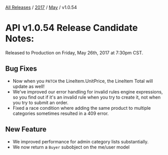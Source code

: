 [All Releases](../../README.md) / [2017](../README.md) / [May](README.md) / v1.0.54 
# API v1.0.54 Release Candidate Notes:

Released to Production on Friday, May 26th, 2017 at 7:30pm CST.


## Bug Fixes

- Now when you `PATCH` the LineItem.UnitPrice, the LineItem Total will update as well!
- We've improved our error handling for invalid rules engine expressions, so you find out if it's an invalid rule when you try to create it, not when you try to submit an order.
- Fixed a race condition where adding the same product to multiple categories sometimes resulted in a 409 error.

## New Feature

- We improved performance for admin category lists substantially.
- We now return a `Buyer` subobject on the me/user model
